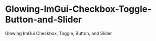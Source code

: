 # Glowing-ImGui-Checkbox-Toggle-Button-and-Slider
Glowing ImGui Checkbox, Toggle, Button, and Slider
